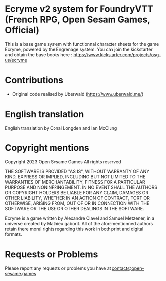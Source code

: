 # Ecryme v2 system for FoundryVTT (French RPG, Open Sesam Games, Official)

This is a base game system with functionnal character sheets for the game Ecryme, powered by the Engrenage system.
You can join the kickstarter and obtain the base books here : https://www.kickstarter.com/projects/osg-us/ecryme

# Contributions

- Original code realised by Uberwald (https://www.uberwald.me/)


# English translation

English translation by Conal Longden and Ian McClung

# Copyright mentions

Copyright 2023 Open Sesame Games
All rights reserved

THE SOFTWARE IS PROVIDED "AS IS", WITHOUT WARRANTY OF ANY KIND, EXPRESS OR IMPLIED, INCLUDING BUT NOT LIMITED TO THE WARRANTIES OF MERCHANTABILITY, FITNESS FOR A PARTICULAR PURPOSE AND NONINFRINGEMENT. IN NO EVENT SHALL THE AUTHORS OR COPYRIGHT HOLDERS BE LIABLE FOR ANY CLAIM, DAMAGES OR OTHER LIABILITY, WHETHER IN AN ACTION OF CONTRACT, TORT OR OTHERWISE, ARISING FROM, OUT OF OR IN CONNECTION WITH THE SOFTWARE OR THE USE OR OTHER DEALINGS IN THE SOFTWARE.

Ecryme is a game written by Alexandre Clavel and Samuel Metzener, in a universe created by Mathieu gaborit. All of the aforementionned authors retain there moral rights regarding this work in both print and digital formats.

# Requests or Problems

Please report any requests or problems you have at contact@open-sesame.games

